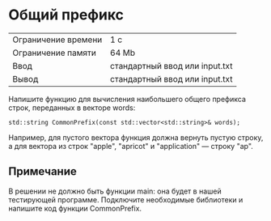 # Общий префикс

<table>
 <tr>
    <td>Ограничение времени</td>
    <td>1 c</td>
 </tr>
 <tr>
    <td>Ограничение памяти</td>
    <td>64 Mb</td>
 </tr>
  <tr>
    <td>Ввод</td>
    <td>стандартный ввод или input.txt</td>
 </tr>
  <tr>
    <td>Вывод</td>
    <td>стандартный ввод или input.txt</td>
 </tr>
</table>

Напишите функцию для вычисления наибольшего общего префикса строк, переданных в векторе words:
```
std::string CommonPrefix(const std::vector<std::string>& words);
```
Например, для пустого вектора функция должна вернуть пустую строку, а для вектора из строк "apple", "apricot" и "application" — строку "ap".

## Примечание

В решении не должно быть функции main: она будет в нашей тестирующей программе. Подключите необходимые библиотеки и напишите код функции CommonPrefix.